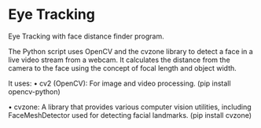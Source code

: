 # Eye Tracking
 Eye Tracking with face distance finder program.
 
 The Python script uses OpenCV and the cvzone library to detect a face in a live video stream from a webcam. It calculates the distance from the camera to the face using the concept of focal length and object width.
 
 It uses:
   • cv2 (OpenCV): For image and video processing.
   (pip install opencv-python)
   
   • cvzone: A library that provides various computer vision utilities, including FaceMeshDetector used for detecting facial landmarks.
   (pip install cvzone)
